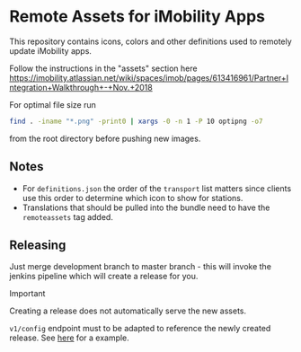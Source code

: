 # Remote Assets for iMobility Apps

This repository contains icons, colors and other definitions used to remotely
update iMobility apps.

Follow the instructions in the "assets" section here https://imobility.atlassian.net/wiki/spaces/imob/pages/613416961/Partner+Integration+Walkthrough+-+Nov.+2018

For optimal file size run

```bash
find . -iname "*.png" -print0 | xargs -0 -n 1 -P 10 optipng -o7
```

from the root directory before pushing new images.

## Notes
- For `definitions.json` the order of the `transport` list matters since clients use this order to determine which icon to show for stations.
- Translations that should be pulled into the bundle need to have the `remoteassets` tag added.

## Releasing

Just merge development branch to master branch - this will invoke 
the jenkins pipeline which will create a release for you.



> [!IMPORTANT]
> Creating a release does not automatically serve the new assets.
>
> `v1/config` endpoint must to be adapted to reference the newly created release.
> See [here](https://github.com/i-mobility/backend/commit/08aa89a4eaeb2b77d20ca11901e80ec5509caec8) for a example.
